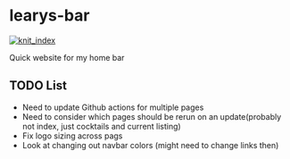 # learys-bar
<!-- badges: start -->
  [![knit_index](https://github.com/mleary/learys-bar/actions/workflows/knit_index.yaml/badge.svg)](https://github.com/mleary/learys-bar/actions/workflows/knit_index.yaml)
<!-- badges: end -->
Quick website for my home bar


## TODO List

* Need to update Github actions for multiple pages
* Need to consider which pages should be rerun on an update(probably not index, just cocktails and current listing)
* Fix logo sizing across pags
* Look at changing out navbar colors (might need to change links then)
